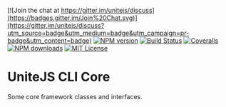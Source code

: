 [![Join the chat at https://gitter.im/unitejs/discuss](https://badges.gitter.im/Join%20Chat.svg)](https://gitter.im/unitejs/discuss?utm_source=badge&utm_medium=badge&utm_campaign=pr-badge&utm_content=badge) [![NPM version][npm-version-image]][npm-url] [![Build Status][travis-image]][travis-url] [![Coveralls][coveralls-image]][coveralls-url] [![NPM downloads][npm-downloads-image]][npm-url] [![MIT License][license-image]][license-url] 

# UniteJS CLI Core
Some core framework classes and interfaces.

[license-image]: http://img.shields.io/badge/license-MIT-blue.svg?style=flat
[license-url]: LICENSE

[npm-url]: https://npmjs.org/package/unitejs-cli-core
[npm-version-image]: http://img.shields.io/npm/v/unitejs-cli-core.svg?style=flat
[npm-downloads-image]: http://img.shields.io/npm/dm/unitejs-cli-core.svg?style=flat

[travis-url]: http://travis-ci.org/unitejs/cli-core/
[travis-image]: http://img.shields.io/travis/unitejs/cli-core/master.svg?style=flat

[coveralls-url]: https://coveralls.io/github/unitejs/cli-core
[coveralls-image]: https://img.shields.io/coveralls/unitejs/cli-core.svg
